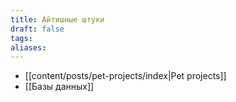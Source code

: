 ```yaml
---
title: Айтишные штуки
draft: false
tags: 
aliases:
---
```

- [[content/posts/pet-projects/index|Pet projects]]
- [[Базы данных]]